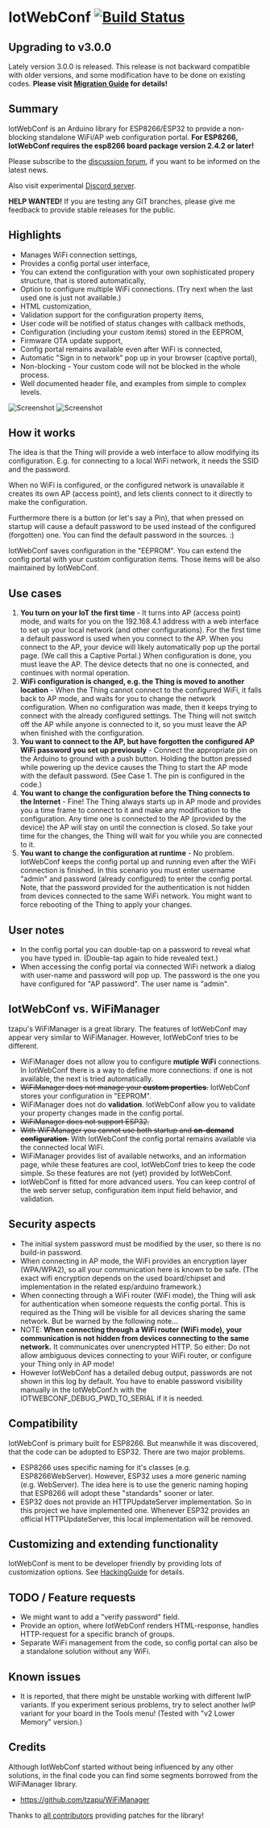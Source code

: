 # IotWebConf [![Build Status](https://github.com/prampec/IotWebConf/workflows/PlatformIO%20CI/badge.svg?branch=master)](https://github.com/prampec/IotWebConf/actions/workflows/test.platformio.yml)

## Upgrading to v3.0.0
Lately version 3.0.0 is released. This release is not backward compatible with
older versions, and some modification have to be done on existing codes.
**Please visit [Migration Guide](doc/MigrationGuide-v3.0.0.md) for
 details!**

## Summary
IotWebConf is an Arduino library for ESP8266/ESP32 to provide a non-blocking standalone WiFi/AP web configuration portal.
**For ESP8266, IotWebConf requires the esp8266 board package version 2.4.2 or later!**

Please subscribe to the [discussion forum](https://groups.google.com/forum/#!forum/iotwebconf), if you want to be informed on the latest news.

Also visit experimental [Discord server](https://discord.gg/GR3uQeD).

**HELP WANTED!** If you are testing any GIT branches, please give me feedback to provide stable releases for the public.

## Highlights

  - Manages WiFi connection settings,
  - Provides a config portal user interface,
  - You can extend the configuration with your own sophisticated propery structure, that is stored automatically,
  - Option to configure multiple WiFi connections. (Try next when the
   last used one is just not available.)
  - HTML customization,
  - Validation support for the configuration property items,
  - User code will be notified of status changes with callback methods,
  - Configuration (including your custom items) stored in the EEPROM,
  - Firmware OTA update support,
  - Config portal remains available even after WiFi is connected,
  - Automatic "Sign in to network" pop up in your browser (captive portal),
  - Non-blocking - Your custom code will not be blocked in the whole process.
  - Well documented header file, and examples from simple to complex levels.

![Screenshot](https://sharedinventions.com/wp-content/uploads/2018/11/Screenshot_20181105-191748a.png)
![Screenshot](https://sharedinventions.com/wp-content/uploads/2019/02/Screenshot-from-2019-02-03-22-16-51b.png)
  
## How it works
The idea is that the Thing will provide a web interface to allow modifying its configuration. E.g. for connecting to a local WiFi network, it needs the SSID and the password.

When no WiFi is configured, or the configured network is unavailable it creates its own AP (access point), and lets clients connect to it directly to make the configuration.

Furthermore there is a button (or let's say a Pin), that when pressed on startup will cause a default password to be used instead of the configured (forgotten) one.
You can find the default password in the sources. :)

IotWebConf saves configuration in the "EEPROM". You can extend the config portal with your custom configuration items. Those items will be also maintained by IotWebConf.

## Use cases
  1. **You turn on your IoT the first time** - It turns into AP (access point) mode, and waits for you on the 192.168.4.1 address with a web interface to set up your local network (and other configurations). For the first time a default password is used when you connect to the AP. When you connect to the AP, your device will likely automatically pop up the portal page. (We call this a Captive Portal.) When configuration is done, you must leave the AP. The device detects that no one is connected, and continues with normal operation.
  1. **WiFi configuration is changed, e.g. the Thing is moved to another location** - When the Thing cannot connect to the configured WiFi, it falls back to AP mode, and waits for you to change the network configuration. When no configuration was made, then it keeps trying to connect with the already configured settings. The Thing will not switch off the AP while anyone is connected to it, so you must leave the AP when finished with the configuration.
  1. **You want to connect to the AP, but have forgotten the configured AP WiFi password you set up previously** - Connect the appropriate pin on the Arduino to ground with a push button. Holding the button pressed while powering up the device causes the Thing to start the AP mode with the default password. (See Case 1. The pin is configured in the code.)
  1. **You want to change the configuration before the Thing connects to the Internet** - Fine! The Thing always starts up in AP mode and provides you a time frame to connect to it and make any modification to the configuration. Any time one is connected to the AP (provided by the device) the AP will stay on until the connection is closed. So take your time for the changes, the Thing will wait for you while you are connected to it.
  1. **You want to change the configuration at runtime** - No problem. IotWebConf keeps the config portal up and running even after the WiFi connection is finished. In this scenario you must enter username "admin" and password (already configured) to enter the config portal. Note, that the password provided for the authentication is not hidden from devices connected to the same WiFi network. You might want to force rebooting of the Thing to apply your changes.

## User notes
  - In the config portal you can double-tap on a password to reveal what
you have typed in. (Double-tap again to hide revealed text.)
  - When accessing the config portal via connected WiFi network a dialog
with user-name and password will pop up. The password is the one you
have configured for "AP password". The user name is "admin".


## IotWebConf vs. WiFiManager
tzapu's WiFiManager is a great library. The features of IotWebConf may appear very similar to WiFiManager. However, IotWebConf tries to be different.
  - WiFiManager does not allow you to configure **mutiple WiFi** connections. In IotWebConf there is a way to define more connections: if one is not available, the next is tried automatically.
  - ~~WiFiManager does not manage your **custom properties**.~~ IotWebConf stores your configuration in "EEPROM".
  - WiFiManager does not do **validation**. IotWebConf allow you to validate your property changes made in the config portal.
  - ~~WiFiManager does not support ESP32.~~
  - ~~With WiFiManager you cannot use both startup and **on-demand configuration**.~~ With IotWebConf the config portal remains available via the connected local WiFi.
  - WiFiManager provides list of available networks, and an information page, while these features are cool, IotWebConf tries to keep the code simple. So these features are not (yet) provided by IotWebConf.
  - IotWebConf is fitted for more advanced users. You can keep control of the web server setup, configuration item input field behavior, and validation.

## Security aspects
  - The initial system password must be modified by the user, so there is no build-in password.
  - When connecting in AP mode, the WiFi provides an encryption layer (WPA/WPA2), so all your communication here is known to be safe. (The exact wifi encryption depends on the used board/chipset and implementation in the related esp/arduino framework.)
  - When connecting through a WiFi router (WiFi mode), the Thing will ask for authentication when someone requests the config portal. This is required as the Thing will be visible for all devices sharing the same network. But be warned by the following note...
  - NOTE: **When connecting through a WiFi router (WiFi mode), your communication is not hidden from devices connecting to the same network.** It communicates over unencrypted HTTP. So either: Do not allow ambiguous devices connecting to your WiFi router, or configure your Thing only in AP mode!
  - However IotWebConf has a detailed debug output, passwords are not shown in this log by default. You have
  to enable password visibility manually in the IotWebConf.h with the IOTWEBCONF_DEBUG_PWD_TO_SERIAL
  if it is needed.

## Compatibility
IotWebConf is primary built for ESP8266. But meanwhile it was discovered, that the code can be adopted
to ESP32. There are two major problems.
  - ESP8266 uses specific naming for it's classes (e.g. ESP8266WebServer). However, ESP32 uses a more generic naming (e.g. WebServer). The idea here is to use the generic naming hoping that ESP8266 will adopt these "standards" sooner or later.
  - ESP32 does not provide an HTTPUpdateServer implementation. So in this project we have implemented one. Whenever ESP32 provides an official HTTPUpdateServer, this local implementation will be removed.

## Customizing and extending functionality
IotWebConf is ment to be developer friendly by providing lots
of customization options. See [HackingGuide](doc/HackingGuide.md) for
details.

## TODO / Feature requests
  - We might want to add a "verify password" field.
  - Provide an option, where IotWebConf renders HTML-response,
handles HTTP-request for a specific branch of groups.
  - Separate WiFi management from the code, so config portal can also
be a standalone solution without any WiFi.

## Known issues
  - It is reported, that there might be unstable working with different lwIP variants. If you experiment serious problems, try to select another lwIP variant for your board in the Tools menu! (Tested with "v2 Lower Memory" version.)
  
## Credits
Although IotWebConf started without being influenced by any other solutions, in the final code you can find some segments borrowed from the WiFiManager library.
  - https://github.com/tzapu/WiFiManager

Thanks to [all contributors](https://github.com/prampec/IotWebConf/graphs/contributors) providing patches for the library!
